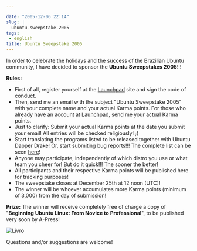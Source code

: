 ```yaml
---

date: "2005-12-06 22:14"
slug: |
  ubuntu-sweepstake-2005
tags:
 - english
title: Ubuntu Sweepstake 2005
---
```


In order to celebrate the holidays and the success of the Brazilian
Ubuntu community, I have decided to sponsor the **Ubuntu Sweepstakes
2005**!!!

**Rules:**

-   First of all, register yourself at the
    [Launchpad](http://www.launchpad.net) site and sign the code of
    conduct.
-   Then, send me an email with the subject "Ubuntu Sweepstake 2005"
    with your complete name and your actual Karma points. For those who
    already have an account at [Launchpad](http://www.launchpad.net),
    send me your actual Karma points.
-   Just to clarify: Submit your actual Karma points at the date you
    submit your email! All entries will be checked religiously! ;)
-   Start translating the programs listed to be released together with
    Ubuntu Dapper Drake! Or, start submiting bug reports!!! The complete
    list can be seen
    [here](https://launchpad.net/distros/ubuntu/dapper/)!
-   Anyone may participate, independently of which distro you use or
    what team you cheer for! But do it quick!!! The sooner the better!
-   All participants and their respective Karma points will be published
    here for tracking purposes!
-   The sweepstake closes at December 25th at 12 noon (UTC)!
-   The winner will be whoever accumulates more Karma points (minimum of
    3,000) from the day of submission!

**Prize:** The winner will receive completely free of charge a copy of
"**Beginning Ubuntu Linux: From Novice to Professional**", to be
published very soon by A-Press!

![Livro](http://static.flickr.com/20/70950523_979052802b_o.jpg)

Questions and/or suggestions are welcome!
